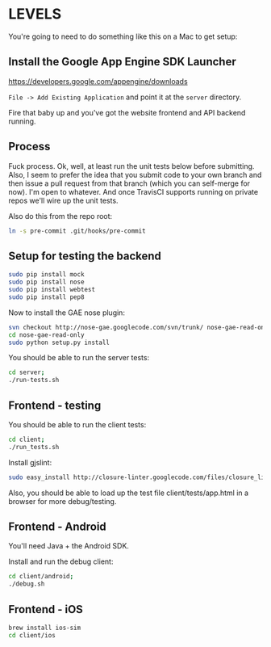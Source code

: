 LEVELS
================

You're going to need to do something like this on a Mac to get setup:

Install the Google App Engine SDK Launcher
--------------------------------------------

https://developers.google.com/appengine/downloads

`File -> Add Existing Application` and point it at the `server` directory.

Fire that baby up and you've got the website frontend and API backend running.


Process
-----------------------------

Fuck process. Ok, well, at least run the unit tests below before submitting.
Also, I seem to prefer the idea that you submit code to your own branch and
then issue a pull request from that branch (which you can self-merge for now).
I'm open to whatever. And once TravisCI supports running on private repos we'll
wire up the unit tests.

Also do this from the repo root:
```bash
ln -s pre-commit .git/hooks/pre-commit
```

Setup for testing the backend
-----------------------------

```bash
sudo pip install mock
sudo pip install nose
sudo pip install webtest
sudo pip install pep8
```

Now to install the GAE nose plugin:

```bash
svn checkout http://nose-gae.googlecode.com/svn/trunk/ nose-gae-read-only
cd nose-gae-read-only
sudo python setup.py install
```

You should be able to run the server tests:

```bash
cd server;
./run-tests.sh
```


Frontend - testing
-----------------------------

You should be able to run the client tests:

```bash
cd client;
./run_tests.sh
```

Install gjslint:

```bash
sudo easy_install http://closure-linter.googlecode.com/files/closure_linter-latest.tar.gz
```

Also, you should be able to load up the test file client/tests/app.html
in a browser for more debug/testing.


Frontend - Android
-----------------------------

You'll need Java + the Android SDK.

Install and run the debug client:

```bash
cd client/android;
./debug.sh
```


Frontend - iOS
-----------------------------

```bash
brew install ios-sim
cd client/ios
```
